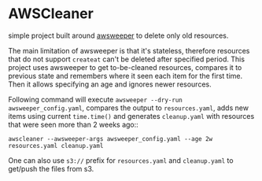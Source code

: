 AWSCleaner
==========

simple project built around [awsweeper](https://github.com/jckuester/awsweeper)
to delete only old resources.

The main limitation of awsweeper is that it's stateless, therefore resources
that do not support ``createat`` can't be deleted after specified period.
This project uses awsweeper to get to-be-cleaned resources, compares it to
previous state and remembers where it seen each item for the first time.
Then it allows specifying an age and ignores newer resources.

Following command will execute ``awsweeper --dry-run awsweeper_config.yaml``,
compares the output to ``resources.yaml``, adds new items using current
``time.time()`` and generates ``cleanup.yaml`` with resources that were seen
more than 2 weeks ago::

    awscleaner --awsweeper-args awsweeper_config.yaml --age 2w resources.yaml cleanup.yaml

One can also use ``s3://`` prefix for ``resources.yaml`` and ``cleanup.yaml``
to get/push the files from s3.
